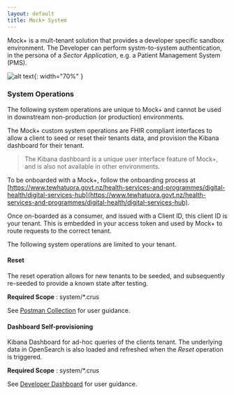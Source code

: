 ```yaml
---
layout: default
title: Mock+ System
---
```


Mock+ is a mult-tenant solution that provides a developer specific sandbox environment. The Developer can perform systm-to-system authentication, in the persona of a _Sector Application_, e.g. a Patient Management System (PMS).

![alt text](MockPlus.png "Mock+ Developer Sandbox"){: width="70%" }

### System Operations

The following system operations are unique to Mock+ and cannot be used in downstream non-production (or production) environments.

The Mock+ custom system operations are FHIR compliant interfaces to allow a client to seed or reset their tenants data, and provision the Kibana dashboard for their tenant.

> The Kibana dashboard is a unique user interface feature of Mock+, and is also not available in other environments.

To be onboarded with a Mock+, follow the onboarding process at [https://www.tewhatuora.govt.nz/health-services-and-programmes/digital-health/digital-services-hub](https://www.tewhatuora.govt.nz/health-services-and-programmes/digital-health/digital-services-hub).

Once on-boarded as a consumer, and issued with a Client ID, this client ID is your tenant. This is embedded in your access token and used by Mock+ to route requests to the correct tenant.

The following system operations are limited to your tenant.

#### Reset

The reset operation allows for new tenants to be seeded, and subsequently re-seeded to provide a known state after testing.

**Required Scope** : system/*.crus

See [Postman Collection](collection.html) for user guidance.

#### Dashboard Self-provisioning

Kibana Dashboard for ad-hoc queries of the clients tenant. The underlying data in OpenSearch is also loaded and refreshed when the _Reset_ operation is triggered.

**Required Scope** : system/*.crus

See [Developer Dashboard](dashboard.html) for user guidance.
